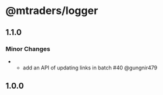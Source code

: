 # @mtraders/logger

## 1.1.0

### Minor Changes

- - add an API of updating links in batch #40 @gungnir479

## 1.0.0
